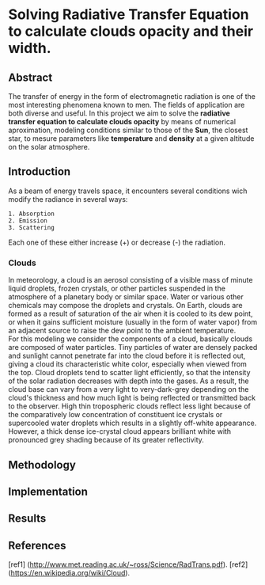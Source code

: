 Solving Radiative Transfer Equation to calculate clouds opacity and their width.
===================================

## Abstract

The transfer of energy in the form of electromagnetic radiation is one of the most interesting phenomena known to men. The fields of application are both diverse and useful. In this project we aim to solve the **radiative transfer equation to calculate clouds opacity** by means of numerical aproximation, modeling conditions similar to those of the **Sun**, the closest star, to mesure parameters like __temperature__ and __density__ at a given altitude on the solar atmosphere. 

## Introduction

As a beam of energy travels space, it encounters several conditions wich modify the radiance in several ways:

    1. Absorption
    2. Emission 
    3. Scattering

Each one of these either increase (+) or decrease (-) the radiation. 
### Clouds 
In meteorology, a cloud is an aerosol consisting of a visible mass of minute liquid droplets, frozen crystals, or other particles suspended in the atmosphere of a planetary body or similar space. Water or various other chemicals may compose the droplets and crystals. On Earth, clouds are formed as a result of saturation of the air when it is cooled to its dew point, or when it gains sufficient moisture (usually in the form of water vapor) from an adjacent source to raise the dew point to the ambient temperature.<br>
For this modeling we consider the components of a cloud, basically clouds are composed of water particles. Tiny particles of water are densely packed and sunlight cannot penetrate far into the cloud before it is reflected out, giving a cloud its characteristic white color, especially when viewed from the top. Cloud droplets tend to scatter light efficiently, so that the intensity of the solar radiation decreases with depth into the gases. As a result, the cloud base can vary from a very light to very-dark-grey depending on the cloud's thickness and how much light is being reflected or transmitted back to the observer. High thin tropospheric clouds reflect less light because of the comparatively low concentration of constituent ice crystals or supercooled water droplets which results in a slightly off-white appearance. However, a thick dense ice-crystal cloud appears brilliant white with pronounced grey shading because of its greater reflectivity.

## Methodology

## Implementation

## Results

## References

[ref1] (http://www.met.reading.ac.uk/~ross/Science/RadTrans.pdf). 
[ref2] (https://en.wikipedia.org/wiki/Cloud).
